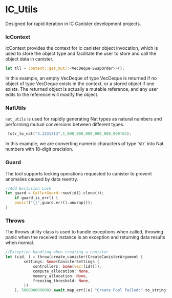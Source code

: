 # IC_Utils
Designed for rapid iteration in IC Canister development projects.


### IcContext
IcContext provides the context for ic canister object invocation, which is used to store the object type and facilitate the user to store and call the object data in canister.

```rust
let tll = context::get_mut::<VecDeque<SwapOrder>>();
```

In this example, an empty VecDeque of type VecDeque<SwapOrder> is returned if no object of type VecDeque<SwapOrder> exists in the context, or a stored object if one exists. The returned object is actually a mutable reference, and any user edits to the reference will modify the object.


### NatUtils
`nat_utils` is used for rapidly generating Nat types as natural numbers and performing mutual conversions between different types.

```rust
 fstr_to_nat("3.1231313",1_000_000_000_000_000_000f64);
```
In this example, we are converting numeric characters of type 'str' into Nat numbers with 18-digit precision.


### Guard
The tool supports locking operations requested to canister to prevent anomalies caused by data reentry.
```rust
//Add Exclusion Lock
let guard = CallerGuard::new(id().clone());
    if guard.is_err() {
    panic!("{}",guard.err().unwrap());
}
```


### Throws
The throws utility class is used to handle exceptions when called, throwing panic when the received instance is an exception and returning data results when normal.
```rust
//Exception handling when creating a canister
let (cid, ) = throw(create_canister(CreateCanisterArgument {
        settings: Some(CanisterSettings {
            controllers: Some(vec![id()]),
            compute_allocation: None,
            memory_allocation: None,
            freezing_threshold: None,
        })
    }, 500000000000).await.map_err(|e| "Create Pool failed:".to_string() + &*e.1));

```

